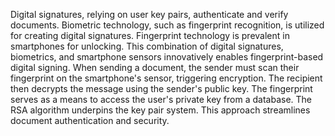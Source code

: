 Digital signatures, relying on user key pairs, authenticate and verify documents. Biometric technology, such as fingerprint recognition, is utilized for creating digital signatures. Fingerprint technology is prevalent in smartphones for unlocking. This combination of digital signatures, biometrics, and smartphone sensors innovatively enables fingerprint-based digital signing. When sending a document, the sender must scan their fingerprint on the smartphone's sensor, triggering encryption. The recipient then decrypts the message using the sender's public key. The fingerprint serves as a means to access the user's private key from a database. The RSA algorithm underpins the key pair system. This approach streamlines document authentication and security.
